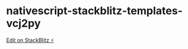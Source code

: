 # nativescript-stackblitz-templates-vcj2py

[Edit on StackBlitz ⚡️](https://stackblitz.com/edit/nativescript-stackblitz-templates-vcj2py)